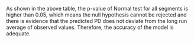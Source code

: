 <p>As shown in the above table, the p-value of Normal test for all segments is higher than 0.05, which means the null hypothesis cannot be rejected and there is evidence that the predicted PD does not deviate from the long run average of observed values. Therefore, the accuracy of the model is adequate.</p>
